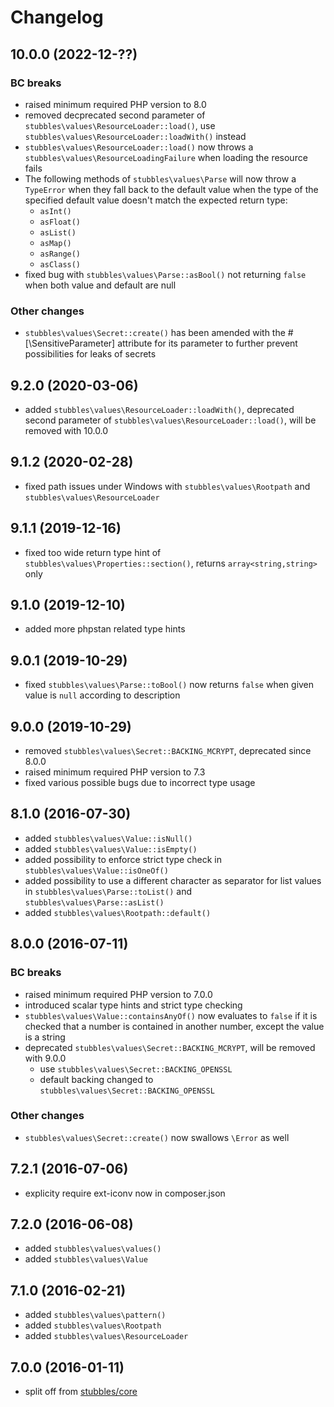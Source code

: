 # Changelog

## 10.0.0 (2022-12-??)

### BC breaks

* raised minimum required PHP version to 8.0
* removed decprecated second parameter of `stubbles\values\ResourceLoader::load()`, use `stubbles\values\ResourceLoader::loadWith()` instead
* `stubbles\values\ResourceLoader::load()` now throws a `stubbles\values\ResourceLoadingFailure` when loading the resource fails
* The following methods of `stubbles\values\Parse` will now throw a `TypeError` when they fall back to the default value when the type of the specified default value doesn't match the expected return type:
   * `asInt()`
   * `asFloat()`
   * `asList()`
   * `asMap()`
   * `asRange()`
   * `asClass()`
* fixed bug with `stubbles\values\Parse::asBool()` not returning `false` when both value and default are null

### Other changes

* `stubbles\values\Secret::create()` has been amended with the #[\SensitiveParameter] attribute for its parameter to further prevent possibilities for leaks of secrets

## 9.2.0 (2020-03-06)

* added `stubbles\values\ResourceLoader::loadWith()`, deprecated second parameter of `stubbles\values\ResourceLoader::load()`, will be removed with 10.0.0

## 9.1.2 (2020-02-28)

* fixed path issues under Windows with `stubbles\values\Rootpath` and `stubbles\values\ResourceLoader`

## 9.1.1 (2019-12-16)

* fixed too wide return type hint of `stubbles\values\Properties::section()`, returns `array<string,string>` only

## 9.1.0 (2019-12-10)

* added more phpstan related type hints

## 9.0.1 (2019-10-29)

* fixed `stubbles\values\Parse::toBool()`  now returns `false` when given value is `null` according to description

## 9.0.0 (2019-10-29)

* removed `stubbles\values\Secret::BACKING_MCRYPT`, deprecated since 8.0.0
* raised minimum required PHP version to 7.3
* fixed various possible bugs due to incorrect type usage

## 8.1.0 (2016-07-30)

* added `stubbles\values\Value::isNull()`
* added `stubbles\values\Value::isEmpty()`
* added possibility to enforce strict type check in `stubbles\values\Value::isOneOf()`
* added possibility to use a different character as separator for list values in `stubbles\values\Parse::toList()` and `stubbles\values\Parse::asList()`
* added `stubbles\values\Rootpath::default()`

## 8.0.0 (2016-07-11)

### BC breaks

* raised minimum required PHP version to 7.0.0
* introduced scalar type hints and strict type checking
* `stubbles\values\Value::containsAnyOf()` now evaluates to `false` if it is checked that a number is contained in another number, except the value is a string
* deprecated `stubbles\values\Secret::BACKING_MCRYPT`, will be removed with 9.0.0
  * use `stubbles\values\Secret::BACKING_OPENSSL`
  * default backing changed to `stubbles\values\Secret::BACKING_OPENSSL`

### Other changes

* `stubbles\values\Secret::create()` now swallows `\Error` as well

## 7.2.1 (2016-07-06)

* explicity require ext-iconv now in composer.json

## 7.2.0 (2016-06-08)

* added `stubbles\values\values()`
* added `stubbles\values\Value`

## 7.1.0 (2016-02-21)

* added `stubbles\values\pattern()`
* added `stubbles\values\Rootpath`
* added `stubbles\values\ResourceLoader`

## 7.0.0 (2016-01-11)

* split off from [stubbles/core](https://github.com/stubbles/stubbles-core)
